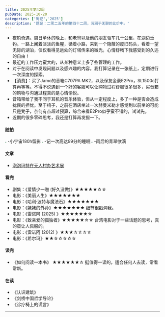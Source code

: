 ```yaml
---
title: 2025年第42周
pubDate: 2025-10-20
categories: ['周记','2025']
description: '题记：二零二五年的第四十二周，沉溺于无聊的比价中。'
---
```


- 夜钓奇遇。周日单休的晚上，和老爸以及他的朋友驱车几十公里，在湖边垂钓。一路上闻着淡淡的鱼腥，循着小路，来到一个隐蔽的废旧码头，看着一望无际的湖泊，仅仅看得见远处的灯塔传来的微光，心情舒畅下我感受到的久违的自由！  
- 最近的工作压力蛮大的，从某种意义上多了些管理的工作。   
- 对于在阅读中发现问题以及感兴趣的内容，我打算记录在一张纸上，定期进行一次深度的探索。  
- 【消费】：买了Jamo的音箱C707PA MK2，以及保友金豪E2Pro，SL1500c打算再等等。不得不说遇到一个好的客服可以让购物过程舒服很多很多，买音箱的购物与沟通过程真的是心情愉悦。  
- 音箱带给了我不同于耳机的音乐体验，但从一定程度上，多了一种是否会造成扰民的担忧。至于椅子，之前在酒店坐过一次赫曼米勒才感觉到以前坐的可能只是凳子，奈何有点超过预算，综合来看E2Pro似乎蛮不错的，试试先。  
- 近期的很多零碎思考，我还是打算再发掘一下。
  


#### 随拍  

<img src="https://12c3bda.webp.li/f49472270358421157e195f8ba206419.jpg" style="zoom:25%;" />  
-小宇宙180h留影  
<img src="https://12c3bda.webp.li/f204e2e2674ca3ecfa4f5dd05bb3fd50.jpg" style="zoom:25%;" />  
-记一次高达99分的睡眠  
<img src="https://12c3bda.webp.li/3d15104c566b93bfb269bf1b45b0d2a2.jpg" style="zoom:25%;" />  
-雨后的青翠欲滴  



#### 文章
- [泡泡玛特在无人村办艺术展](https://socialbeta.com/campaign/26146)  



#### 看完

- 剧集：《爱情少一啪 (好久没做)》★★★★★☆☆  
- 电影：《美丽人生》★★★★★★★  
- 电影：《哈利·波特与魔法石》★★★★★★★  
- 电影：《姥姥的外孙》★★★★★★★ 细节很戳洞我。  
- 电影：《雷诺阿 (2025) 》★★★★★★☆  
- 电影：《致亲爱的孤独者》★★★★★☆☆ 台湾电影对于一些话题的思考，真的蛮让人佩服的。    
- 电影：《雷诺阿 (2012) 》★★★☆☆☆☆  
- 电影：《希尔玛》★★☆☆☆☆☆  



#### 读完

- 《如何阅读一本书》 ★★★★★★☆ 挺值得一读的，适合任何人去读，常看常新。

#### 在读
    
- 《认识建筑》  
- 《剑桥中国哲学导论》  
- 《诊疗椅上的谎言》

---